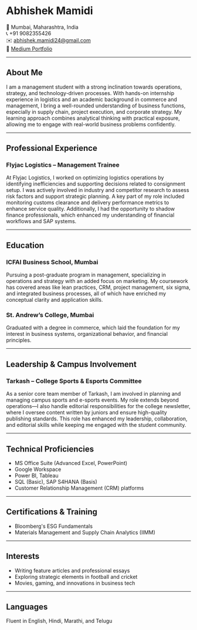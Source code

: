 # Abhishek Mamidi

📍 Mumbai, Maharashtra, India  
📞 +91 9082355426  
✉️ abhishek.mamidi24@gmail.com  
🔗 [Medium Portfolio](https://medium.com/@abhi9ortiz)

---

## About Me

I am a management student with a strong inclination towards operations, strategy, and technology-driven processes. With hands-on internship experience in logistics and an academic background in commerce and management, I bring a well-rounded understanding of business functions, especially in supply chain, project execution, and corporate strategy. My learning approach combines analytical thinking with practical exposure, allowing me to engage with real-world business problems confidently.

---

## Professional Experience

### Flyjac Logistics – Management Trainee  
At Flyjac Logistics, I worked on optimizing logistics operations by identifying inefficiencies and supporting decisions related to consignment setup. I was actively involved in industry and competitor research to assess risk factors and support strategic planning. A key part of my role included monitoring customs clearance and delivery performance metrics to enhance service quality. Additionally, I had the opportunity to shadow finance professionals, which enhanced my understanding of financial workflows and SAP systems.

---

## Education

### ICFAI Business School, Mumbai  
Pursuing a post-graduate program in management, specializing in operations and strategy with an added focus on marketing. My coursework has covered areas like lean practices, CRM, project management, six sigma, and integrated business processes, all of which have enriched my conceptual clarity and application skills.

### St. Andrew’s College, Mumbai  
Graduated with a degree in commerce, which laid the foundation for my interest in business systems, organizational behavior, and financial principles.

---

## Leadership & Campus Involvement

### Tarkash – College Sports & Esports Committee  
As a senior core team member of Tarkash, I am involved in planning and managing campus sports and e-sports events. My role extends beyond operations—I also handle editorial responsibilities for the college newsletter, where I oversee content written by juniors and ensure high-quality publishing standards. This role has enhanced my leadership, collaboration, and editorial skills while keeping me engaged with the student community.

---

## Technical Proficiencies

- MS Office Suite (Advanced Excel, PowerPoint)  
- Google Workspace  
- Power BI, Tableau  
- SQL (Basic), SAP S4HANA (Basis)  
- Customer Relationship Management (CRM) platforms  

---

## Certifications & Training

- Bloomberg's ESG Fundamentals  
- Materials Management and Supply Chain Analytics (IIMM)

---

## Interests

- Writing feature articles and professional essays  
- Exploring strategic elements in football and cricket  
- Movies, gaming, and innovations in business tech

---

## Languages

Fluent in English, Hindi, Marathi, and Telugu

